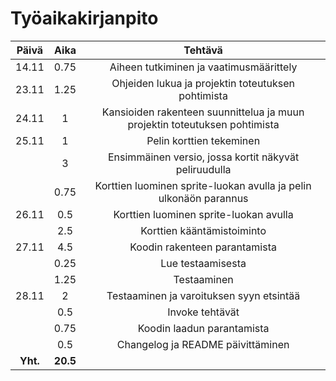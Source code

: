 # Työaikakirjanpito

| Päivä | Aika | Tehtävä |
| :----:|:----:|:----:|
|14.11|0.75|Aiheen tutkiminen ja vaatimusmäärittely|
|23.11|1.25|Ohjeiden lukua ja projektin toteutuksen pohtimista|
|24.11|1|Kansioiden rakenteen suunnittelua ja muun projektin toteutuksen pohtimista|
|25.11|1|Pelin korttien tekeminen|
||3|Ensimmäinen versio, jossa kortit näkyvät peliruudulla|
||0.75|Korttien luominen sprite-luokan avulla ja pelin ulkonäön parannus|
|26.11|0.5|Korttien luominen sprite-luokan avulla|
||2.5|Korttien kääntämistoiminto|
|27.11|4.5|Koodin rakenteen parantamista|
||0.25|Lue testaamisesta|
||1.25|Testaaminen|
|28.11|2|Testaaminen ja varoituksen syyn etsintää|
||0.5|Invoke tehtävät|
||0.75|Koodin laadun parantamista|
||0.5|Changelog ja README päivittäminen
| **Yht.**  | **20.5** |


